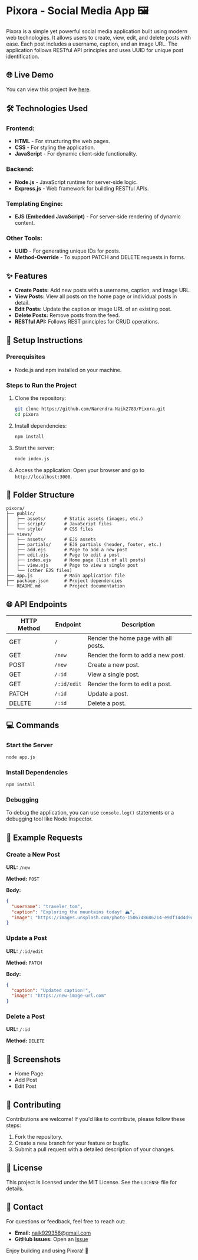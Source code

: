 # Pixora - Social Media App 🖼️

Pixora is a simple yet powerful social media application built using modern web technologies. It allows users to create, view, edit, and delete posts with ease. Each post includes a username, caption, and an image URL. The application follows RESTful API principles and uses UUID for unique post identification.

## 🌐 Live Demo

You can view this project live [here](https://pixora-vvmu.onrender.com/).

## 🛠️ Technologies Used

### Frontend:
- **HTML** - For structuring the web pages.
- **CSS** - For styling the application.
- **JavaScript** - For dynamic client-side functionality.

### Backend:
- **Node.js** - JavaScript runtime for server-side logic.
- **Express.js** - Web framework for building RESTful APIs.

### Templating Engine:
- **EJS (Embedded JavaScript)** - For server-side rendering of dynamic content.

### Other Tools:
- **UUID** - For generating unique IDs for posts.
- **Method-Override** - To support PATCH and DELETE requests in forms.

## ✨ Features

- **Create Posts:** Add new posts with a username, caption, and image URL.
- **View Posts:** View all posts on the home page or individual posts in detail.
- **Edit Posts:** Update the caption or image URL of an existing post.
- **Delete Posts:** Remove posts from the feed.
- **RESTful API:** Follows REST principles for CRUD operations.

## 🚀 Setup Instructions

### Prerequisites
- Node.js and npm installed on your machine.

### Steps to Run the Project

1. Clone the repository:
   ```bash
   git clone https://github.com/Narendra-Naik2789/Pixora.git
   cd pixora
   ```
2. Install dependencies:
   ```bash
   npm install
   ```
3. Start the server:
   ```bash
   node index.js
   ```
4. Access the application:
   Open your browser and go to `http://localhost:3000`.

## 📂 Folder Structure

```
pixora/
├── public/
│   ├── assets/       # Static assets (images, etc.)
│   ├── script/       # JavaScript files
│   └── style/        # CSS files
├── views/
│   ├── assets/       # EJS assets
│   ├── partials/     # EJS partials (header, footer, etc.)
│   ├── add.ejs       # Page to add a new post
│   ├── edit.ejs      # Page to edit a post
│   ├── index.ejs     # Home page (list of all posts)
│   ├── view.ejs      # Page to view a single post
│   └── (other EJS files)
├── app.js            # Main application file
├── package.json      # Project dependencies
└── README.md         # Project documentation
```

## 🌐 API Endpoints

| HTTP Method | Endpoint     | Description                         |
|------------|-------------|-------------------------------------|
| GET        | `/`         | Render the home page with all posts. |
| GET        | `/new`      | Render the form to add a new post. |
| POST       | `/new`      | Create a new post. |
| GET        | `/:id`      | View a single post. |
| GET        | `/:id/edit` | Render the form to edit a post. |
| PATCH      | `/:id`      | Update a post. |
| DELETE     | `/:id`      | Delete a post. |

## 💻 Commands

### Start the Server
```bash
node app.js
```

### Install Dependencies
```bash
npm install
```

### Debugging
To debug the application, you can use `console.log()` statements or a debugging tool like Node Inspector.

## 📝 Example Requests

### Create a New Post
**URL:** `/new`

**Method:** `POST`

**Body:**
```json
{
  "username": "traveler_tom",
  "caption": "Exploring the mountains today! 🏔️",
  "image": "https://images.unsplash.com/photo-1506748686214-e9df14d4d9d0"
}
```

### Update a Post
**URL:** `/:id/edit`

**Method:** `PATCH`

**Body:**
```json
{
  "caption": "Updated caption!",
  "image": "https://new-image-url.com"
}
```

### Delete a Post
**URL:** `/:id`

**Method:** `DELETE`

## 📸 Screenshots

- Home Page
- Add Post
- Edit Post

## 🤝 Contributing

Contributions are welcome! If you'd like to contribute, please follow these steps:

1. Fork the repository.
2. Create a new branch for your feature or bugfix.
3. Submit a pull request with a detailed description of your changes.

## 📜 License

This project is licensed under the MIT License. See the `LICENSE` file for details.

## 📧 Contact

For questions or feedback, feel free to reach out:

- **Email:** naik929356@gmail.com
- **GitHub Issues:** Open an [Issue](https://github.com/Narendra-Naik2789/Pixora.git)

Enjoy building and using Pixora! 🚀
